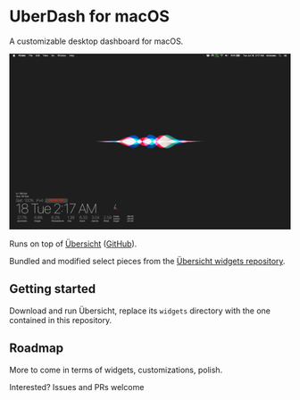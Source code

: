 # UberDash for macOS

A customizable desktop dashboard for macOS.

![UberDash screenshot](screenshot.png)

Runs on top of [Übersicht](http://tracesof.net/uebersicht/) ([GitHub](https://github.com/felixhageloh/uebersicht)).

Bundled and modified select pieces from the [Übersicht widgets repository](https://github.com/felixhageloh/uebersicht-widgets).

## Getting started

Download and run Übersicht, replace its `widgets` directory with the one contained in this repository. 

## Roadmap

More to come in terms of widgets, customizations, polish.

Interested? Issues and PRs welcome
